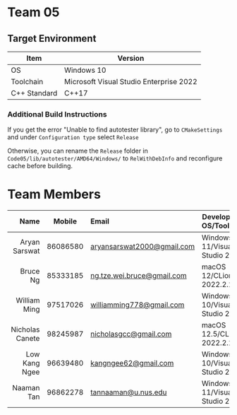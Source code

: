 # Team 05

## Target Environment

Item | Version
-|-
OS | Windows 10
Toolchain | Microsoft Visual Studio Enterprise 2022
C++ Standard | C++17

### Additional Build Instructions

If you get the error "Unable to find autotester library", go to `CMakeSettings` and under `Configuration type` select `Release`

Otherwise, you can rename the `Release` folder in `Code05/lib/autotester/AMD64/Windows/` to `RelWithDebInfo` and reconfigure cache before building.

# Team Members

Name | Mobile | Email | Development OS/Toolchain
-:|:-:|:-|-|
Aryan Sarswat | 86086580 | aryansarswat2000@gmail.com | Windows 11/Visual Studio 2022
Bruce Ng | 85333185 | ng.tze.wei.bruce@gmail.com | macOS 12/CLion 2022.2.1
William Ming | 97517026 | williamming778@gmail.com | Windows 10/Visual Studio 2022
Nicholas Canete | 98245987 | nicholasgcc@gmail.com | macOS 12.5/CLion 2022.2.1
Low Kang Ngee | 96639480 | kangngee62@gmail.com | Windows 10/Visual Studio 2022
Naaman Tan | 96862278 | tannaaman@u.nus.edu | Windows 11/Visual Studio 2017
